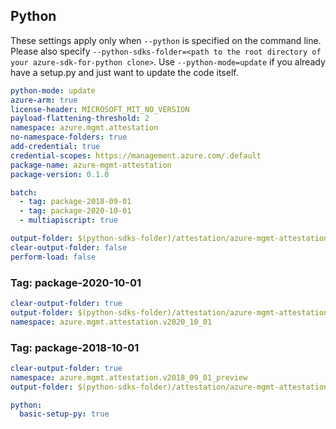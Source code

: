 ## Python

These settings apply only when `--python` is specified on the command line.
Please also specify `--python-sdks-folder=<path to the root directory of your azure-sdk-for-python clone>`.
Use `--python-mode=update` if you already have a setup.py and just want to update the code itself.

``` yaml $(python)
python-mode: update
azure-arm: true
license-header: MICROSOFT_MIT_NO_VERSION
payload-flattening-threshold: 2
namespace: azure.mgmt.attestation
no-namespace-folders: true
add-credential: true
credential-scopes: https://management.azure.com/.default
package-name: azure-mgmt-attestation
package-version: 0.1.0
```

``` yaml
batch:
  - tag: package-2018-09-01
  - tag: package-2020-10-01
  - multiapiscript: true
```

``` yaml $(multiapiscript)
output-folder: $(python-sdks-folder)/attestation/azure-mgmt-attestation/azure/mgmt/attestation
clear-output-folder: false
perform-load: false
```

### Tag: package-2020-10-01
``` yaml $(tag) == 'package-2020-10-01'
clear-output-folder: true
output-folder: $(python-sdks-folder)/attestation/azure-mgmt-attestation/azure/mgmt/attestation/v2020_10_01
namespace: azure.mgmt.attestation.v2020_10_01
```

### Tag: package-2018-10-01
``` yaml $(tag) == 'package-2018-09-01'
clear-output-folder: true
namespace: azure.mgmt.attestation.v2018_09_01_preview
output-folder: $(python-sdks-folder)/attestation/azure-mgmt-attestation/azure/mgmt/attestation/v2018_09_01_preview
```

``` yaml $(python) && $(python-mode) == 'create'
python:
  basic-setup-py: true
```
